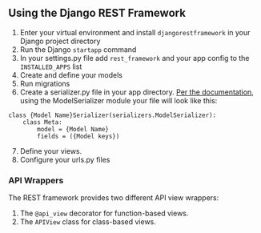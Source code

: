## Using the Django REST Framework

1. Enter your virtual environment and install `djangorestframework` in your Django project directory
2. Run the Django `startapp` command
3. In your settings.py file add `rest_framework` and your app config to the `INSTALLED_APPS` list
4. Create and define your models
5. Run migrations
6. Create a serializer.py file in your app directory. [Per the documentation](http://www.django-rest-framework.org/api-guide/serializers/#modelserializer), using the ModelSerializer module your file will look like this:

```
class {Model Name}Serializer(serializers.ModelSerializer):
    class Meta:
        model = {Model Name}
        fields = ({Model keys})
```
7. Define your views.
8. Configure your urls.py files

### API Wrappers

The REST framework provides two different API view wrappers:

1. The `@api_view` decorator for function-based views.
2. The `APIView` class for class-based views.

